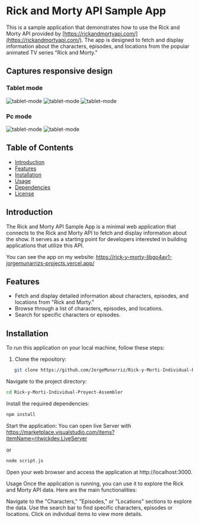 # Rick and Morty API Sample App

This is a sample application that demonstrates how to use the Rick and Morty API provided by [https://rickandmortyapi.com/](https://rickandmortyapi.com/). The app is designed to fetch and display information about the characters, episodes, and locations from the popular animated TV series "Rick and Morty."


## Captures responsive design
### Tablet mode
![tablet-mode](/assets/img/tab-login.png)
![tablet-mode](/assets/img/tab-home.png)
![tablet-mode](/assets/img/tab-home-burguer.png)

### Pc mode
![tablet-mode](/assets/img/mac-air.png)
![tablet-mode](/assets/img/mac-locations.png)



## Table of Contents
- [Introduction](#introduction)
- [Features](#features)
- [Installation](#installation)
- [Usage](#usage)
- [Dependencies](#dependencies)
- [License](#license)

## Introduction

The Rick and Morty API Sample App is a minimal web application that connects to the Rick and Morty API to fetch and display information about the show. It serves as a starting point for developers interested in building applications that utilize this API.

You can see the app on my website:
https://rick-y-morty-ljbgo4av1-jorgemunarrizs-projects.vercel.app/

## Features

- Fetch and display detailed information about characters, episodes, and locations from "Rick and Morty."
- Browse through a list of characters, episodes, and locations.
- Search for specific characters or episodes.

## Installation

To run this application on your local machine, follow these steps:

1. Clone the repository:
```bash
   git clone https://github.com/JorgeMunarriz/Rick-y-Morti-Individual-Proyect-Assembler.git
```

Navigate to the project directory:

```bash
cd Rick-y-Morti-Individual-Proyect-Assembler
```


Install the required dependencies:

```bash
npm install
```
Start the application:
You can open live Server with https://marketplace.visualstudio.com/items?itemName=ritwickdey.LiveServer

or 


```bash
node script.js
```

Open your web browser and access the application at http://localhost:3000.

Usage
Once the application is running, you can use it to explore the Rick and Morty API data. Here are the main functionalities:

Navigate to the "Characters," "Episodes," or "Locations" sections to explore the data.
Use the search bar to find specific characters, episodes or locations.
Click on individual items to view more details.
